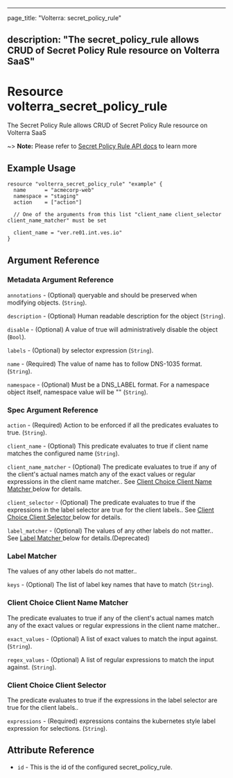 ---

page_title: "Volterra: secret_policy_rule"

description: "The secret_policy_rule allows CRUD of Secret Policy Rule resource on Volterra SaaS"
-------------------------------------------------------------------------------------------------

Resource volterra_secret_policy_rule
====================================

The Secret Policy Rule allows CRUD of Secret Policy Rule resource on Volterra SaaS

~> **Note:** Please refer to [Secret Policy Rule API docs](https://docs.cloud.f5.com/docs/api/secret-policy-rule) to learn more

Example Usage
-------------

```hcl
resource "volterra_secret_policy_rule" "example" {
  name      = "acmecorp-web"
  namespace = "staging"
  action    = ["action"]

  // One of the arguments from this list "client_name client_selector client_name_matcher" must be set

  client_name = "ver.re01.int.ves.io"
}

```

Argument Reference
------------------

### Metadata Argument Reference

`annotations` - (Optional) queryable and should be preserved when modifying objects. (`String`).

`description` - (Optional) Human readable description for the object (`String`).

`disable` - (Optional) A value of true will administratively disable the object (`Bool`).

`labels` - (Optional) by selector expression (`String`).

`name` - (Required) The value of name has to follow DNS-1035 format. (`String`).

`namespace` - (Optional) Must be a DNS_LABEL format. For a namespace object itself, namespace value will be "" (`String`).

### Spec Argument Reference

`action` - (Required) Action to be enforced if all the predicates evaluates to true. (`String`).

`client_name` - (Optional) This predicate evaluates to true if client name matches the configured name (`String`).

`client_name_matcher` - (Optional) The predicate evaluates to true if any of the client's actual names match any of the exact values or regular expressions in the client name matcher.. See [Client Choice Client Name Matcher ](#client-choice-client-name-matcher) below for details.

`client_selector` - (Optional) The predicate evaluates to true if the expressions in the label selector are true for the client labels.. See [Client Choice Client Selector ](#client-choice-client-selector) below for details.

`label_matcher` - (Optional) The values of any other labels do not matter.. See [Label Matcher ](#label-matcher) below for details.(Deprecated)

### Label Matcher

The values of any other labels do not matter..

`keys` - (Optional) The list of label key names that have to match (`String`).

### Client Choice Client Name Matcher

The predicate evaluates to true if any of the client's actual names match any of the exact values or regular expressions in the client name matcher..

`exact_values` - (Optional) A list of exact values to match the input against. (`String`).

`regex_values` - (Optional) A list of regular expressions to match the input against. (`String`).

### Client Choice Client Selector

The predicate evaluates to true if the expressions in the label selector are true for the client labels..

`expressions` - (Required) expressions contains the kubernetes style label expression for selections. (`String`).

Attribute Reference
-------------------

-	`id` - This is the id of the configured secret_policy_rule.
